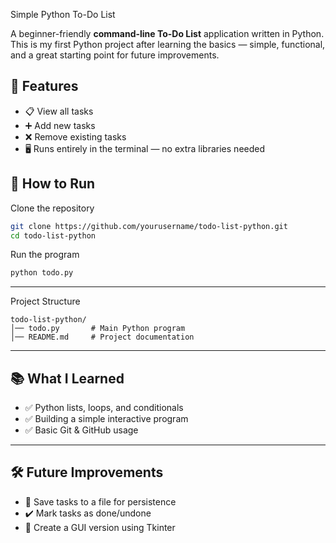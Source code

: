 
 Simple Python To-Do List

A beginner-friendly **command-line To-Do List** application written in Python.  
This is my first Python project after learning the basics — simple, functional, and a great starting point for future improvements.



## 📌 Features
- 📋 View all tasks
- ➕ Add new tasks
- ❌ Remove existing tasks
- 🖥️ Runs entirely in the terminal — no extra libraries needed


## 🚀 How to Run

 Clone the repository
```bash
git clone https://github.com/yourusername/todo-list-python.git
cd todo-list-python
````

 Run the program

```bash
python todo.py
```

---

 Project Structure

```
todo-list-python/
│── todo.py       # Main Python program
│── README.md     # Project documentation
```

---

## 📚 What I Learned

* ✅ Python lists, loops, and conditionals
* ✅ Building a simple interactive program
* ✅ Basic Git & GitHub usage

---

## 🛠️ Future Improvements

* 💾 Save tasks to a file for persistence
* ✔️ Mark tasks as done/undone
* 🎨 Create a GUI version using Tkinter


